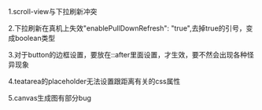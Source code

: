 1.scroll-view与下拉刷新冲突

2.下拉刷新在真机上失效"enablePullDownRefresh": "true",去掉true的引号，变成boolean类型

3.对于button的边框设置，要放在::after里面设置，才生效，要不然会出现各种怪异现象

4.teatarea的placeholder无法设置跟距离有关的css属性

5.canvas生成图有部分bug
